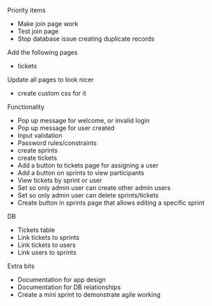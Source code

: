Priority items
- Make join page work 
- Test join page
- Stop database issue creating duplicate records

Add the following pages
- tickets

Update all pages to look nicer
- create custom css for it

Functionality
- Pop up message for welcome, or invalid login
- Pop up message for user created
- Input validation
- Password rules/constraints
- create sprints
- create tickets
- Add a button to tickets page for assigning a user
- Add a button on sprints to view participants
- View tickets by sprint or user
- Set so only admin user can create other admin users
- Set so only admin user can delete sprints/tickets
- Create button in sprints page that allows editing a specific sprint

DB
- Tickets table
- Link tickets to sprints
- Link tickets to users
- Link users to sprints

Extra bits
- Documentation for app design
- Documentation for DB relationships
- Create a mini sprint to demonstrate agile working